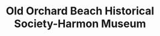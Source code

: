 ---
layout: repo
title: "Old Orchard Beach Historical Society-Harmon Museum"
id: 3064
permalink: repos/3064/
---